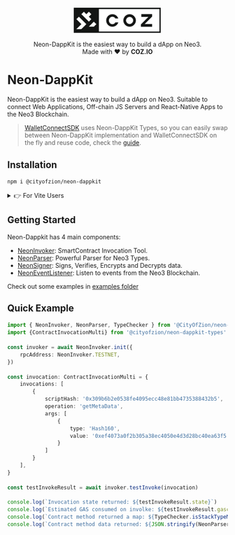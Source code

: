 <p align="center">
  <img
    src="/.github/resources/images/coz.png"
    width="200px;">
</p>

<p align="center">
  Neon-DappKit is the easiest way to build a dApp on Neo3.
  <br/> Made with ❤ by <b>COZ.IO</b>
</p>

# Neon-DappKit

Neon-DappKit is the easiest way to build a dApp on Neo3. Suitable to connect Web Applications, Off-chain JS Servers and 
React-Native Apps to the Neo3 Blockchain.

> [WalletConnectSDK](https://github.com/CityOfZion/wallet-connect-sdk) uses Neon-DappKit Types, so  you can easily swap
between Neon-DappKit implementation and WalletConnectSDK on the fly and reuse code, check the
[guide](https://github.com/CityOfZion/neon-dappkit/blob/main/packages/neon-dappkit/WALLET-CONNECT.md).

## Installation
```sh
npm i @cityofzion/neon-dappkit
```

<details>
<summary>👉 For Vite Users</summary>

In the vite.config.ts file you must change the global value like this:
```ts
export default defineConfig({
    //your config here
	define: {
		global: 'globalThis',
        //...
	},
});
```
</details>

## Getting Started

Neon-Dappkit has 4 main components:
- [NeonInvoker](https://github.com/CityOfZion/neon-dappkit/blob/main/packages/neon-dappkit/NEON-INVOKER.md): SmartContract Invocation Tool.
- [NeonParser](https://github.com/CityOfZion/neon-dappkit/blob/main/packages/neon-dappkit/NEON-PARSER.md): Powerful Parser for Neo3 Types.
- [NeonSigner](https://github.com/CityOfZion/neon-dappkit/blob/main/packages/neon-dappkit/NEON-SIGNER.md): Signs, Verifies, Encrypts and Decrypts data.
- [NeonEventListener](https://github.com/CityOfZion/neon-dappkit/blob/main/packages/neon-dappkit/NEON-EVENT-LISTENER.md): Listen to events from the Neo3 Blockchain.

Check out some examples in [examples folder](https://github.com/CityOfZion/neon-dappkit/blob/main/packages/neon-dappkit/)


## Quick Example

```ts
import { NeonInvoker, NeonParser, TypeChecker } from '@CityOfZion/neon-dappkit'
import {ContractInvocationMulti} from '@cityofzion/neon-dappkit-types'

const invoker = await NeonInvoker.init({
    rpcAddress: NeonInvoker.TESTNET,
})

const invocation: ContractInvocationMulti = {
    invocations: [
        {
            scriptHash: '0x309b6b2e0538fe4095ecc48e81bb4735388432b5',
            operation: 'getMetaData',
            args: [
                {
                    type: 'Hash160',
                    value: '0xef4073a0f2b305a38ec4050e4d3d28bc40ea63f5'
                }
            ]
        }
    ],
}

const testInvokeResult = await invoker.testInvoke(invocation)

console.log(`Invocation state returned: ${testInvokeResult.state}`)
console.log(`Estimated GAS consumed on involke: ${testInvokeResult.gasconsumed} GAS`) // Using testInvoke ensures zero GAS consumption, unlike invokeFunction.
console.log(`Contract method returned a map: ${TypeChecker.isStackTypeMap(testInvokeResult.stack[0])}`)
console.log(`Contract method data returned: ${JSON.stringify(NeonParser.parseRpcResponse(testInvokeResult.stack[0]), null, 2)}`)
```

